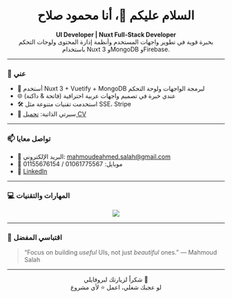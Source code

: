 <h1 align="center">السلام عليكم 👋، أنا محمود صلاح</h1>
<p align="center">
  <b>UI Developer | Nuxt Full-Stack Developer</b><br>
  بخبرة قوية في تطوير واجهات المستخدم وأنظمة إدارة المحتوى ولوحات التحكم باستخدام Nuxt 3 وMongoDB وFirebase.
</p>

---

### 💼 عني

- 🧠 أستخدم Nuxt 3 + Vuetify + MongoDB لبرمجة الواجهات ولوحة التحكم
- 🌐 عندي خبرة في تصميم واجهات عربية احترافية (فاتحة & داكنة)
- 🛠️ استخدمت تقنيات متنوعة مثل SSE، Stripe
- 🧾 سيرتي الذاتية: [تحميل CV](https://drive.google.com/file/d/1oOZJr6rZF5ulXjRhLrzunUndF_jxCsqs/view?usp=sharing)

---

### 📫 تواصل معايا

- 📧 البريد الإلكتروني: [mahmoudeahmed.salah@gmail.com](mailto:mahmoudeahmed.salah@gmail.com)  
- 📱 موبايل: 01061775567 / 01155676154  
- 💼 [LinkedIn](https://linkedin.com/in/mahmoudsalah1)

---

### 💻 المهارات والتقنيات

<p align="center">
  <img src="https://skillicons.dev/icons?i=html,css,js,ts,vue,nuxt,bootstrap,figma,mongodb,firebase,git,github,vercel" />
</p>

---

### 📝 اقتباسي المفضل
> “Focus on building *useful* UIs, not just *beautiful* ones.” — Mahmoud Salah

---

<p align="center">
  شكراً لزيارتك لبروفايلي 🙏  
  <br>لو عجبك شغلي، اعمل ⭐ لأي مشروع
</p>
